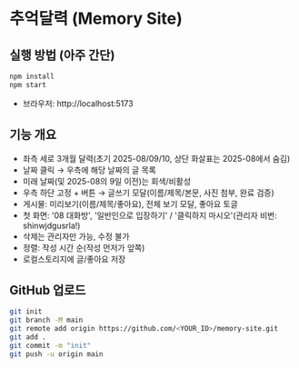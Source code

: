 # 추억달력 (Memory Site)

## 실행 방법 (아주 간단)
```bash
npm install
npm start
```
- 브라우저: http://localhost:5173

## 기능 개요
- 좌측 세로 3개월 달력(초기 2025-08/09/10, 상단 화살표는 2025-08에서 숨김)
- 날짜 클릭 → 우측에 해당 날짜의 글 목록
- 미래 날짜(및 2025-08의 9일 이전)는 회색/비활성
- 우측 하단 고정 + 버튼 → 글쓰기 모달(이름/제목/본문, 사진 첨부, 완료 검증)
- 게시물: 미리보기(이름/제목/좋아요), 전체 보기 모달, 좋아요 토글
- 첫 화면: '08 대화방', '일반인으로 입장하기' / '클릭하지 마시오'(관리자 비번: shinwjdgusrla!)
- 삭제는 관리자만 가능, 수정 불가
- 정렬: 작성 시간 순(작성 먼저가 앞쪽)
- 로컬스토리지에 글/좋아요 저장

## GitHub 업로드
```bash
git init
git branch -M main
git remote add origin https://github.com/<YOUR_ID>/memory-site.git
git add .
git commit -m "init"
git push -u origin main
```

